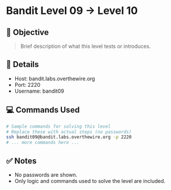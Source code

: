# Bandit Level 09 → Level 10

## 🧠 Objective
> Brief description of what this level tests or introduces.

## 📁 Details
- Host: bandit.labs.overthewire.org
- Port: 2220
- Username: bandit09

## 💻 Commands Used
```bash
# Sample commands for solving this level
# Replace these with actual steps (no passwords)
ssh bandit09@bandit.labs.overthewire.org -p 2220
# ... more commands here ...
```

## ✅ Notes
- No passwords are shown.
- Only logic and commands used to solve the level are included.
